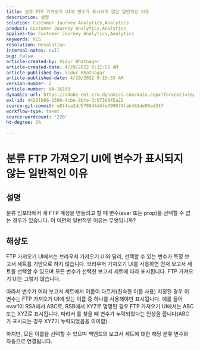 ```yaml
---
title: 분류 FTP 가져오기 UI에 변수가 표시되지 않는 일반적인 이유
description: 설명
solution: Customer Journey Analytics,Analytics
product: Customer Journey Analytics,Analytics
applies-to: Customer Journey Analytics,Analytics
keywords: KCS
resolution: Resolution
internal-notes: null
bug: false
article-created-by: Vidur Bhatnagar
article-created-date: 4/29/2022 8:12:52 AM
article-published-by: Vidur Bhatnagar
article-published-date: 4/29/2022 8:15:33 AM
version-number: 2
article-number: KA-16109
dynamics-url: https://adobe-ent.crm.dynamics.com/main.aspx?forceUCI=1&pagetype=entityrecord&etn=knowledgearticle&id=a2c6d429-94c7-ec11-a7b6-0022480a1de4
exl-id: 4420fb66-159b-4cbe-8bfe-3c973d945a22
source-git-commit: e8f4ca2dd578944d4fe399074fab461de88ad247
workflow-type: tm+mt
source-wordcount: '228'
ht-degree: 1%

---
```


# 분류 FTP 가져오기 UI에 변수가 표시되지 않는 일반적인 이유

## 설명


분류 임포터에서 새 FTP 계정을 만들려고 할 때 변수(evar 또는 prop)를 선택할 수 없는 경우가 있습니다. 이 이면의 일반적인 이유는 무엇입니까?


## 해상도


FTP 가져오기 UI에서는 브라우저 가져오기 UI와 달리, 선택할 수 있는 변수가 특정 보고서 세트를 기반으로 하지 않습니다. 브라우저 가져오기 UI를 사용하면 먼저 보고서 세트를 선택할 수 있으며 모든 변수가 선택한 보고서 세트에 따라 표시됩니다. FTP 가져오기 UI는 그렇지 않습니다.

따라서 변수가 여러 보고서 세트에서 이름이 다르게(친숙한 이름 사용) 지정된 경우 이 변수는 FTP 가져오기 UI에 있는 이름 중 하나를 사용해야만 표시됩니다. 예를 들어 evar1이 RSA에서 ABC로, RSB에서 XYZ로 명명된 경우 FTP 가져오기 UI에서는 ABC 또는 XYZ로 표시됩니다. 따라서 를 찾을 때 변수가 누락되었다는 인상을 줍니다(ABC가 표시되는 경우 XYZ가 누락되었음을 의미함).

하지만, 모든 이름을 선택할 수 있으며 백엔드의 보고서 세트에 대한 해당 분류 변수와 자동으로 연결됩니다.
